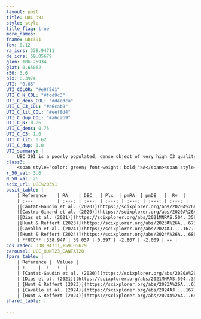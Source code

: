 ```yaml
---
layout: post
title: UBC 391
style: style
title_flag: true
more_names: 
fname: ubc391
fov: 0.12
ra_icrs: 338.94711
de_icrs: 59.05679
glon: 106.25934
glat: 0.65062
r50: 3.6
plx: 0.3974
UTI: "0.65"
UTI_COLOR: "#e9f5d1"
UTI_C_N_COL: "#fdd9c3"
UTI_C_dens_COL: "#d4edca"
UTI_C_C3_COL: "#a6cab9"
UTI_C_lit_COL: "#eef8d4"
UTI_C_dup_COL: "#a6cab9"
UTI_C_N: 0.26
UTI_C_dens: 0.75
UTI_C_C3: 1.0
UTI_C_lit: 0.62
UTI_C_dup: 1.0
UTI_summary: |
    UBC 391 is a poorly populated, dense object of very high C3 quality. It is moderately studied in the literature.
class3: |
    <span style="color: green; font-weight: bold;">A</span><span style="color: green; font-weight: bold;">A</span>
r_50_val: 3.6
N_50_val: 26
scix_url: UBC%20391
posit_table: |
    | Reference    | RA    | DEC   | Plx  | pmRA  | pmDE   |  Rv  |
    | :---         | :---: | :---: | :---: | :---: | :---: | :---: |
    |[Cantat-Gaudin et al. (2020)](https://scixplorer.org/abs/2020A%26A...640A...1C) | 338.939 | 59.051 | 0.393 | -2.859 | -2.004 | -- |
    |[Castro-Ginard et al. (2020)](https://scixplorer.org/abs/2020A%26A...635A..45C) | 338.841 | 59.043 | 0.397 | -2.84 | -2.004 | -- |
    |[Dias et al. (2021)](https://scixplorer.org/abs/2021MNRAS.504..356D) | 338.894 | 59.007 | 0.369 | -2.827 | -1.984 | -72.75 |
    |[Hunt & Reffert (2023)](https://scixplorer.org/abs/2023A%26A...673A.114H) | 338.956 | 59.054 | 0.407 | -2.786 | -2.005 | -- |
    |[Cavallo et al. (2024)](https://scixplorer.org/abs/2024AJ....167...12C) | 338.927 | 59.045 | 0.405 | -- | -- | -- |
    |[Hunt & Reffert (2024)](https://scixplorer.org/abs/2024A%26A...686A..42H) | 338.956 | 59.054 | 0.407 | -2.786 | -2.005 | -- |
    | **UCC** |338.947 | 59.057 | 0.397 | -2.807 | -2.009 | -- | 
cds_radec: 338.94711,+59.05679
carousel: UCC_HUNT23_CANTAT20
fpars_table: |
    | Reference |  Values |
    | :---  |  :---:  |
    | [Cantat-Gaudin et al. (2020)](https://scixplorer.org/abs/2020A%26A...640A...1C) | `AVNN=2.38, DMNN=11.83, AgeNN=7.7` |
    | [Dias et al. (2021)](https://scixplorer.org/abs/2021MNRAS.504..356D) | `Av=2.752, Dist=2386, logage=7.063, [Fe/H]=0.156` |
    | [Hunt & Reffert (2023)](https://scixplorer.org/abs/2023A%26A...673A.114H) | `AV50=3.027, diffAV50=1.192, MOD50=11.84, logAge50=7.776` |
    | [Cavallo et al. (2024)](https://scixplorer.org/abs/2024AJ....167...12C) | `AV50=2.91, dMod50=11.62, logAge50=8.0, [Fe/H]50=0.53` |
    | [Hunt & Reffert (2024)](https://scixplorer.org/abs/2024A%26A...686A..42H) | `MassJ=207.471` |
shared_table: |
    
---
```

